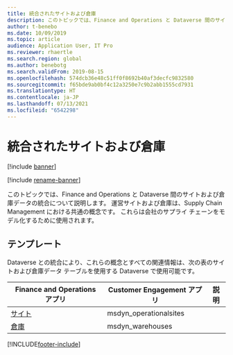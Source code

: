 ```yaml
---
title: 統合されたサイトおよび倉庫
description: このトピックでは、Finance and Operations と Dataverse 間のサイトおよび倉庫データの統合について説明します。
author: t-benebo
ms.date: 10/09/2019
ms.topic: article
audience: Application User, IT Pro
ms.reviewer: rhaertle
ms.search.region: global
ms.author: benebotg
ms.search.validFrom: 2019-08-15
ms.openlocfilehash: 574dcb36e48c51ff0f8692b40af3decfc9832580
ms.sourcegitcommit: f65bde9ab0bf4c12a3250e7c9b2abb1555cd7931
ms.translationtype: HT
ms.contentlocale: ja-JP
ms.lasthandoff: 07/13/2021
ms.locfileid: "6542298"
---
```

# <a name="integrated-sites-and-warehouses"></a>統合されたサイトおよび倉庫

[!include [banner](../../includes/banner.md)]

[!include [rename-banner](~/includes/cc-data-platform-banner.md)]

このトピックでは、Finance and Operations と Dataverse 間のサイトおよび倉庫データの統合について説明します。 運営サイトおよび倉庫は、Supply Chain Management における共通の概念です。 これらは会社のサプライ チェーンをモデル化するために使用されます。

## <a name="templates"></a>テンプレート

Dataverse との統合により、これらの概念とすべての関連情報は、次の表のサイトおよび倉庫データ テーブルを使用する Dataverse で使用可能です。

Finance and Operations アプリ | Customer Engagement アプリ     | 説明
--------------------------|---------------------------|---
[サイト](mapping-reference.md#156) | msdyn_operationalsites | |
[倉庫](mapping-reference.md#204) | msdyn_warehouses | |

[!INCLUDE[footer-include](../../../../includes/footer-banner.md)]
